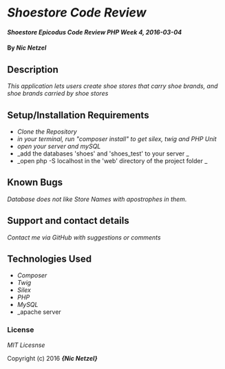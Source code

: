 # _Shoestore Code Review_

#### _Shoestore Epicodus Code Review PHP Week 4, 2016-03-04_

#### By _**Nic Netzel**_

## Description

_This application lets users create shoe stores that carry shoe brands, and shoe brands carried by shoe stores_

## Setup/Installation Requirements

* _Clone the Repository_
* _in your terminal, run  "composer install"   to get silex, twig and PHP Unit_
* _open your server and mySQL_
* _add the databases 'shoes' and 'shoes_test' to your server _
* _open php -S localhost in the 'web' directory of the project folder _



## Known Bugs

_Database does not like Store Names with apostrophes in them._

## Support and contact details

_Contact me via GitHub with suggestions or comments_

## Technologies Used

* _Composer_
* _Twig_
* _Silex_
* _PHP_
* _MySQL_
* _apache server

### License

*MIT Licesnse*

Copyright (c) 2016 **_{Nic Netzel}_**

